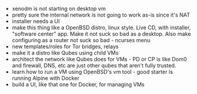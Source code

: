 - xenodm is not starting on desktop vm
- pretty sure the internal network is not going to work as-is since it's NAT
- installer needs a UI
- make this thing like a OpenBSD distro, linux style. Live CD, with installer, "software center" app. Make it not suck so bad as a desktop. Also make configuring as a router not suck so bad - ncurses menu
- new templates/roles for Tor bridges, relays
- make it a distro like Qubes using child VMs
- architect the network like Qubes does for VMs - PD or CP is like Dom0 and firewall, DNS, etc are just other qubes that aren't fully trusted.
- learn how to run a VM using OpenBSD's vm tool - good starter is running Alpine with Docker
- build a UI, like that one for Docker, for managing VMs
